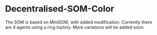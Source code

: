 # Decentralised-SOM-Color
The SOM is based on MiniSOM, with added modification.
Currently there are 4 agents using a ring toploty. More variations will be added soon.

